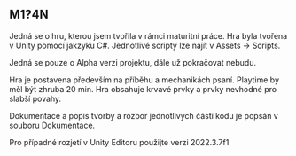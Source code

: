 ## M1?4N

Jedná se o hru, kterou jsem tvořila v rámci maturitní práce.
Hra byla tvořena v Unity pomocí jakzyku C#.
Jednotlivé scripty lze najít v Assets -> Scripts.

Jedná se pouze o Alpha verzi projektu, dále už pokračovat nebudu.

Hra je postavena především na příběhu a mechanikách psaní. 
Playtime by měl být zhruba 20 min.
Hra obsahuje krvavé prvky a prvky nevhodné pro slabší povahy.

Dokumentace a popis tvorby a rozbor jednotlivých částí kódu je popsán v souboru Dokumentace.

Pro případné rozjetí v Unity Editoru použijte verzi 2022.3.7f1


